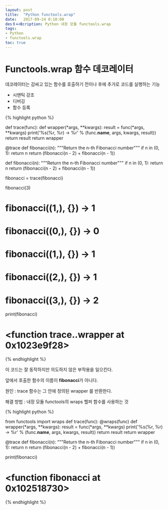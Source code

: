 ```yaml
---
layout: post
title:  "Python functools.wrap"
date:   2017-09-24 0:10:00
desㅔㅛ쇄cription: Python 내장 모듈 functools.wrap
tags:
- Python
- functools.wrap
toc: true
---
```



# Functools.wrap 함수 데코레이터

데코레이터는 감싸고 있는 함수를 호출하기 전이나 후에 추가로 코드를 실행하는 기능
* 시맨틱 강조
* 디버깅
* 함수 등록 

{% highlight python  %}

def trace(func):
    def wrapper(*args, **kwargs):
        result = func(*args, **kwargs)
        print('%s(%r, %r) -> %r' %
              (func.__name__, args, kwargs, result))
        return result
    return wrapper


@trace
def fibonacci(n):
    """Return the n-th Fibonacci number"""
    if n in (0, 1):
        return n
    return (fibonacci(n - 2) + fibonacci(n - 1))


def fibonacci(n):
    """Return the n-th Fibonacci number"""
    if n in (0, 1):
        return n
    return (fibonacci(n - 2) + fibonacci(n - 1))

fibonacci = trace(fibonacci)


fibonacci(3)
# fibonacci((1,), {}) -> 1
# fibonacci((0,), {}) -> 0
# fibonacci((1,), {}) -> 1
# fibonacci((2,), {}) -> 1
# fibonacci((3,), {}) -> 2

print(fibonacci)
# <function trace.<locals>.wrapper at 0x1023e9f28>
{% endhighlight %}

이 코드는 잘 동작하지만 의도하지 않은 부작용을 일으킨다.
   
앞에서 호출한 함수의 이름이 **fibonacci**가 아니다.
 
원인 : trace 함수는 그 안에 정의된 wrapper 를 반환한다. 

해결 방법 : 내장 모듈 functools의 wraps 헬퍼 함수를 사용하는 것

{% highlight python  %}

from functools import wraps
def trace(func):
    @wraps(func)
    def wrapper(*args, **kwargs):
        result = func(*args, **kwargs)
        print('%s(%r, %r) -> %r' %
              (func.__name__, args, kwargs, result))
        return result
    return wrapper

@trace
def fibonacci(n):
    """Return the n-th Fibonacci number"""
    if n in (0, 1):
        return n
    return (fibonacci(n - 2) +
            fibonacci(n - 1))

print(fibonacci)
# <function fibonacci at 0x102518730>
{% endhighlight %}


